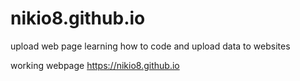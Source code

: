 # nikio8.github.io
upload web page
learning how to code and upload data to websites

working webpage
https://nikio8.github.io
